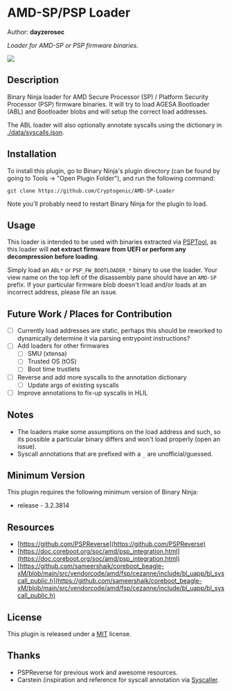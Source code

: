 # AMD-SP/PSP Loader 
Author: **dayzerosec**

_Loader for AMD-SP or PSP firmware binaries._

![](https://i.imgur.com/MH9C1hu.png)

## Description

Binary Ninja loader for AMD Secure Processor (SP) / Platform Security Processor (PSP) firmware binaries. It will try to load AGESA Bootloader (ABL) and Bootloader blobs and will setup the correct load addresses.

The ABL loader will also optionally annotate syscalls using the dictionary in [./data/syscalls.json](./data/syscalls.json).

## Installation

To install this plugin, go to Binary Ninja's plugin directory (can be found by going to Tools -> "Open Plugin Folder"), and run the following command:

```
git clone https://github.com/Cryptogenic/AMD-SP-Loader
```

Note you'll probably need to restart Binary Ninja for the plugin to load.

## Usage

This loader is intended to be used with binaries extracted via [PSPTool](https://github.com/PSPReverse/PSPTool), as this loader will **not extract firmware from UEFI or perform any decompression before loading**.

Simply load an `ABL*` or `PSP_FW_BOOTLOADER_*` binary to use the loader. Your view name on the top left of the disassembly pane should have an `AMD-SP` prefix. If your particular firmware blob doesn't load and/or loads at an incorrect address, please file an issue.

## Future Work / Places for Contribution

- [ ] Currently load addresses are static, perhaps this should be reworked to dynamically determine it via parsing entrypoint instructions?
- [ ] Add loaders for other firmwares
  - [ ] SMU (xtensa)
  - [ ] Trusted OS (tOS)
  - [ ] Boot time trustlets
- [ ] Reverse and add more syscalls to the annotation dictionary
  - [ ] Update args of existing syscalls
- [ ] Improve annotations to fix-up syscalls in HLIL

## Notes

- The loaders make some assumptions on the load address and such, so its possible a particular binary differs and won't load properly (open an issue).
- Syscall annotations that are prefixed with a `_` are unofficial/guessed.

## Minimum Version

This plugin requires the following minimum version of Binary Ninja:
 * release - 3.2.3814

## Resources

- [https://github.com/PSPReverse](https://github.com/PSPReverse)
- [https://doc.coreboot.org/soc/amd/psp_integration.html](https://doc.coreboot.org/soc/amd/psp_integration.html)
- [https://github.com/sameershaik/coreboot_beagle-xM/blob/main/src/vendorcode/amd/fsp/cezanne/include/bl_uapp/bl_syscall_public.h](https://github.com/sameershaik/coreboot_beagle-xM/blob/main/src/vendorcode/amd/fsp/cezanne/include/bl_uapp/bl_syscall_public.h)

## License

This plugin is released under a [MIT](LICENSE) license.

## Thanks
- PSPReverse for previous work and awesome resources.
- Carstein (inspiration and reference for syscall annotation via [Syscaller](https://github.com/carstein/Syscaller).
